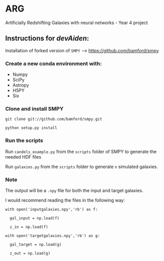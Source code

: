 # ARG
Artificially Redshifting Galaxies with neural networks - Year 4 project

## Instructions for *devAiden*:

Installation of forked version of `SMPY` --> https://github.com/bamford/smpy


### Create a new conda environment with:
- Numpy
- SciPy
- Astropy
- H5PY
- Six


### Clone and install SMPY

`git clone git://github.com/bamford/smpy.git`

`python setup.py install`

### Run the scripts

Run `candels_example.py` from the `scripts` folder of SMPY to generate the needed HDF files

Run `galaxies.py` from the `scripts` folder to generate `n` simulated galaxies.

### Note

The output will be a `.npy` file for both the input and target galaxies.

I would recommend reading the files in the following way:

```
with open('inputgalaxies.npy','rb') as f:

  gal_input = np.load(f)
  
  z_in = np.load(f)
```

```
with open('targetgalaxies.npy','rb') as g:

  gal_target = np.load(g)
  
  z_out = np.load(g)
```  
